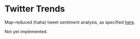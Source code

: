 # Twitter Trends

Map-reduced (haha) tweet sentiment analysis, as specified [here](http://inst.eecs.berkeley.edu/~cs61a/fa13/proj/trends/trends.html).

Not yet implemented.
